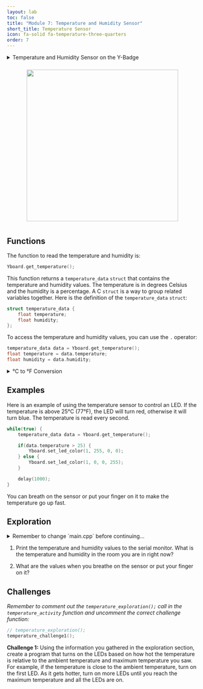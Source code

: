 ```yaml
---
layout: lab
toc: false
title: "Module 7: Temperature and Humidity Sensor"
short_title: Temperature Sensor
icon: fa-solid fa-temperature-three-quarters
order: 7
---
```


<details markdown="block">
<summary markdown="span">Temperature and Humidity Sensor on the Y-Badge
</summary>

There is a temperature and humidity sensor on the Y-Badge board. This sensor is used to measure the temperature and humidity of the environment around the board.
</details>

<p align="center"><img src="{% link media/buttons_and_switches.png %}" width="400" hspace="5%" vspace="2%"/></p>

## Functions

The function to read the temperature and humidity is:

```cpp
Yboard.get_temperature();
```

This function returns a `temperature_data` `struct` that contains the temperature and humidity values. The temperature is in degrees Celsius and the humidity is a percentage. A C `struct` is a way to group related variables together. Here is the definition of the `temperature_data` `struct`:

```cpp
struct temperature_data {
    float temperature;
    float humidity;
};
```

To access the temperature and humidity values, you can use the `.` operator:

```cpp
temperature_data data = Yboard.get_temperature();
float temperature = data.temperature;
float humidity = data.humidity;
```

<details markdown="block">
<summary markdown="span">&deg;C to &deg;F Conversion
</summary>
The sensor reports the temperature in degrees Celsius. If you want to convert the temperature to degrees Fahrenheit, you can use the following formula:

\\[
T_{\text{F}} = T_{\text{C}} \times \frac{9}{5} + 32
\\]

where $$T_{\text{F}}$$ is the temperature in degrees Fahrenheit and $$T_{\text{C}}$$ is the temperature in degrees Celsius.
</details>

## Examples
Here is an example of using the temperature sensor to control an LED. If the temperature is above 25&deg;C (77&deg;F), the LED will turn red, otherwise it will turn blue. The temperature is read every second.

```cpp
while(true) {
    temperature_data data = Yboard.get_temperature();

    if(data.temperature > 25) {
        Yboard.set_led_color(1, 255, 0, 0);
    } else {
        Yboard.set_led_color(1, 0, 0, 255);
    }

    delay(1000);
}
```

You can breath on the sensor or put your finger on it to make the temperature go up fast.

## Exploration
<details markdown="block">
<summary markdown="span">Remember to change `main.cpp` before continuing...
</summary>
> 📝 **_NOTE:_** You will need to go to `main.cpp` and change the comments to call the correct activity function.
</details>

1. Print the temperature and humidity values to the serial monitor. What is the temperature and humidity in the room you are in right now?

2.  What are the values when you breathe on the sensor or put your finger on it?


## Challenges

_Remember to comment out the `temperature_exploration();` call in the `temperature_activity` function and uncomment the correct challenge function:_

```c
// temperature_exploration();
temperature_challenge1();
```

**Challenge 1:** Using the information you gathered in the exploration section, create a program that turns on the LEDs based on how hot the temperature is relative to the ambient temperature and maximum temperature you saw. For example, if the temperature is close to the ambient temperature, turn on the first LED. As it gets hotter, turn on more LEDs until you reach the maximum temperature and all the LEDs are on.
